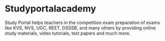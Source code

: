 # Studyportalacademy
Study Portal helps teachers in the competition exam preparation of exams like KVS, NVS, UGC, REET, DSSSB, and many others by providing online study materials, video tutorials, test papers and much more. 
